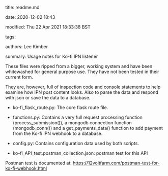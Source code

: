 title: readme.md

date: 2020-12-02 18:43

modified: Thu 22 Apr 2021 18:33:38 BST

tags: 

authors: Lee Kimber

summary: Usage notes for Ko-fi IPN listener

These files were ripped from a bigger, working system and have been whitewashed for general purpose use. They have not been tested in their current form.

They are, however, full of inspection code and console statements to help examine how IPN post content looks. Also to parse the data and respond with json or save the data to a database. 

- ko-fi_flask_route.py: The core flask route file.

- functions.py: Contains a very full request processing function (process_submission()), a mongodb connection function (mongodb_conn()) and a get_payments_data() function to add payment from the Ko-fi IPN webhook to a database.

- config.py: Contains configuration data used by both scripts.

- ko-fi_API_test.postman_collection.json: postman test for this API

Postman test is documented at:
https://12voltfarm.com/postman-test-for-ko-fi-webhook.html


